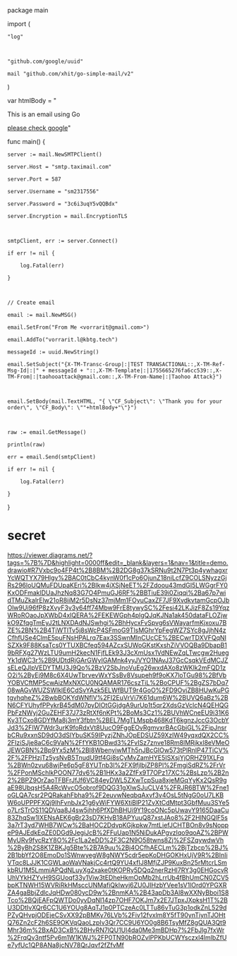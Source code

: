 package main

 

import (

    "log"

 

    "github.com/google/uuid"

    mail "github.com/xhit/go-simple-mail/v2"

)

 

var htmlBody = "<html><head><title>This is title</title></head><body><p>This is an email using Go</p><p><a href=https://google.com>please check google</a></body></html>"

 

func main() {

    server := mail.NewSMTPClient()

    server.Host = "smtp.taximail.com"

    server.Port = 587

    server.Username = "sm2317556"

    server.Password = "3c6i3uqY5vQQBdx"

    server.Encryption = mail.EncryptionTLS

 

    smtpClient, err := server.Connect()

    if err != nil {

        log.Fatal(err)

    }

 

    // Create email

    email := mail.NewMSG()

    email.SetFrom("From Me <vorrarit@gmail.com>")

    email.AddTo("vorrarit.l@kbtg.tech")

    messageId := uuid.NewString()

    email.SetSubject("{X-TM-Transc-Group|:|TEST TRANSACTIONAL::,X-TM-Ref-Msg-Id|:|" + messageId + "::,X-TM-Template|:|1755665276fa6cc539::,X-TM-From|:|taohooattack@gmail.com::,X-TM-From-Name|:|Taohoo Attack}")

 

    email.SetBody(mail.TextHTML, "{ \"CF_Subject\": \"Thank you for your order\", \"CF_Body\": \""+htmlBody+"\"}")

 

    raw := email.GetMessage()

    println(raw)

    err = email.Send(smtpClient)

    if err != nil {

        log.Fatal(err)

    }

}

 
# secret
https://viewer.diagrams.net/?tags=%7B%7D&highlight=0000ff&edit=_blank&layers=1&nav=1&title=demo.drawio#R7Vxbc9o4FP4t%2B8BM%2B2DG8g37kSRNu9t2N7Pt3p4ywhagxrYcWQTYX79Hlgy%2BAC0tCbC4kynW0f1cPo6OjunZ18niLcfZ9COLSNyzzGjRs296loUQMuFDUpaKEri%2BIkw4jXSjNeET%2FZdoou43mdGI5LWGgrFY0KxODFmaklDUaJhzNq83G7O4PmuGJ6RF%2BBTiuE39i0Ziqqi%2Ba67p7widTMuZkalrElw21oR8iiM2r5DsNz37mjMm1FOyuCaxZF7JF9XvdkvtamGcpOJbOlw9Ui96fP8zXvyF3v3y64ff74Mbw9FrE8tywySC%2Fesi42LKJizF8Zs19YqzWRoROaoJpXWbD4xlQERA%2FEKEWGph4plgQJqKJNa1ak450dataFLOZjwkO9ZfqgTmEyJ2tLNXDAdNJSwhgi%2BhHycxFvSpvg6sVWayarfmKjxoxu7BZE%2BN%2B4TjWTlTv5j8sWcP4SFmoG9TlsMGhrYpFegWZ7SYc8gJjhN4zCfhfUSe4ClmE5puFNsHPALrq7Eax3SSwnMInCUcCE%2BECwrTDXVFQqNISZXk9F88KsaTcs0YTUXBCfeq594AZcxSUWoGKstKxshZiVVOQBa9DbapB19bRFXg27WzLTU9umH2kecN1FjfLEk93J3cXmUsx1VdNEwZqLTwcgw2HuegYk1dWC3r%2B9UDtdRjGArGWyIGAMnk4yyJVYO1NAvJ37GcCsqkVEdMCJZsELeQJlpVEDYTMU3J9Qo%2BzV2SbJnoVuEg26wxdAXo8zWKlk2mFQD1zO2i%2ByEj9M8c6X4UwTbrvevWxYSsBv8Vsupeh9f9oKX7loTGu98%2BfVbYOBVCftMP5cwAizMxNXCU0NQAMAR176cszTiL%2BoCPUF%2BgZS7bDq708wAGvWUZSWlklE6CdSvYAzk5ELWfBUT9r4GoO%2FD9OvjZB8HUwKuPGtgvhqheZ%2BwbBOKYdWNflV%2FI2EuVrVi7K61dum6W%2BUVQ6aBz%2BN6CFYUhyfPPykrB45dM07pyDIOtGGjdgA9urUp1t5qr2XdsGzVclcN4QEHQGPbFzNWyj2GuZEHF37J73zRtXf6nKPt%2BoMs3Cz1%2BUVhWCneEU9i31K6Ky3TCxo8GDYfMa8j3mY3fbtn%2BEL7MgTLMspb468KdT6kgnzJccG3OcbYJd3%2FIW7Wdr3urK9foRdxVt8UucO9FggEOvRgmvxrBAcGbiGL%2FipJnsrbCRu9xxnSD9dO3dSlYbuSK59IPyzjZNhJOpEDSUZ59XzlW49yqxdQX2CC%2FIziSJje8aC6c9VaN%2FfYKB1OBwd3%2FvISz7znve18Rm8lMRjkxl8eVMeOJEWGBN%2Bp9Yx5zM%2Bl8WbenyiwMTh5nJBcGIOw573tPlRnIP47TiCV%2F%2FPHzjTz5ysNvB5TnudU9tf4Gi8sCyMvZamHYE5ISXsjYjORHZ91XLFq%2BWn0zvu68wjPe6p5gF8YUTnb3l%2FX9fjlbjZP8Pl%2FmgiSdRZ%2FrVr%2FPonMSchlkPOON77dv6%2B1HKx3a2ZfFx9T7OPz17XC%2BsLzp%2B2n2%2BPZ9OrZaoTFBFrJfJf6VC84eyDWL5ZXwTcpSua8xjeMGqYyKx2QsR9gaE98UbqsH5A4RcWvcO5obrof9DQG31gXlwSJuCLV4%2FRJR6BTW%2Fne1oGLQA7csr2PQRakahFbha9%2F2euvwNeqbqAxvf3v4OsL5tNgG0oU7LKBW6oUPPPFXQj9IhFvnbJx21g6yWiFYW6XtiBlP21ZvXtCdMtpt3GbfMuu3SYe5o7LrSTrOS11QDVqa8J4sw5jhh6PfXDhBHUi9Y19coONc5pUwavY9165DaaCu83ZhqSw1IXENsAEK6gBr23sD7KHvB18APYuuQ87xstJAo8%2F2HINGQlF5s3a7rT3yd7WHB7WCw%2BaHOC2DdvpKGjkpkw7mtLiefJCHTBOn8v9sNoppeP9AJEdkEqZE0DGd9JegiJcB%2FFuUap1N5NiDukAPgvzIqo9qoAZ%2BPWMyURv9fycRzY8O%2Fc1La2eDD%2F3C2N9O58twns8Zj%2FSZqywdwVh%2ByBh2S8K1ZBKJg5Bte%2B7A9uu%2Bj4OCfhAECLm%2BjTzbcp%2BJ%2B1bbYf2O8EmoDo1SWnwyegW8gNWY5cdr5epKoDHGOKHxUjV9R%2BInIiVTqc8LJJK1CGWLaoWaVNakjCc4rtQ9YU4xfIJ8MfjZJP9KuxBn25rMtcrLSmkbRU1M5LmmiAPQdNLuyXg2xake0tKOPRy5DQq2nerRzHI7RY3g0EHGocvRUhVYkHZYvH9SGUoqf33y1Viw3tEDheHkmOpMb2hLrrUb4fBhUmCN0ZCV5bpKTNWH15WVRiRkHMsccUNMafiQklwvj6ZU0JIHzbYVee1sV1lOrd0YPGXRZA4gaBbjZdlcJqHDw080ycD9w%2BnmKA%2B43apDb3Al8wXXNyBboi1S8Tco%2BQjEAFpQWTDo0yvDqNI14zp7OHF7OKJm7x2E7JTpxJXpksH1T%2BU3DDtIvXQr6CC1U6YOUg8AqTJ1p0PTCzeAc0LTTu86vTuG3p1odkZnL529dPZyQHvpjODEjeCSvXX92pBMKy76LVb%2Fiv12fvxlm8Y5fT90ynTiynTJOHtQ76Zn2cF2h6SE9OKVqQaoLzpIv3Qr7CC9U6YO0g8B6TsyMfZ8gQUA3Qt9Mhr36m%2BxAD3CxB%2BHvRN7lQU1Ul4da0Me3mBDHp7%2FbJlg7fxWr%2FrqQv3ntf5Pv6m1W1KWJ%2FP0TN90bROZvlPPKbUCWYsczxl4lmlbZfUe7yfUc1QP8ANa8jcNV78QrJqvf2fZfvMf
